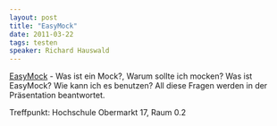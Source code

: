 ```yaml
---
layout: post
title: "EasyMock"
date: 2011-03-22
tags: testen
speaker: Richard Hauswald
---
```


[EasyMock](http://easymock.org/) - Was ist ein Mock?, Warum sollte ich mocken? Was ist EasyMock? Wie kann ich es benutzen? All diese Fragen werden in der Präsentation beantwortet.


Treffpunkt: Hochschule Obermarkt 17, Raum 0.2
 
